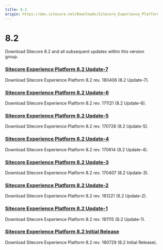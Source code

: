 ```yaml
---
title: 8.2
origin: https://dev.sitecore.net/Downloads/Sitecore_Experience_Platform/82.aspx
---
```


8.2
===

Download Sitecore 8.2 and all subsequent updates within this version group.

### [Sitecore Experience Platform 8.2 Update-7](/downloads/Sitecore_Experience_Platform/82/Sitecore_Experience_Platform_82_Update7)

Download Sitecore Experience Platform 8.2 rev. 180406 (8.2 Update-7).

### [Sitecore Experience Platform 8.2 Update-6](/downloads/Sitecore_Experience_Platform/82/Sitecore_Experience_Platform_82_Update6)

Download Sitecore Experience Platform 8.2 rev. 171121 (8.2 Update-6).

### [Sitecore Experience Platform 8.2 Update-5](/downloads/Sitecore_Experience_Platform/82/Sitecore_Experience_Platform_82_Update5)

Download Sitecore Experience Platform 8.2 rev. 170728 (8.2 Update-5).

### [Sitecore Experience Platform 8.2 Update-4](/downloads/Sitecore_Experience_Platform/82/Sitecore_Experience_Platform_82_Update4)

Download Sitecore Experience Platform 8.2 rev. 170614 (8.2 Update-4).

### [Sitecore Experience Platform 8.2 Update-3](/downloads/Sitecore_Experience_Platform/82/Sitecore_Experience_Platform_82_Update3)

Download Sitecore Experience Platform 8.2 rev. 170407 (8.2 Update-3).

### [Sitecore Experience Platform 8.2 Update-2](/downloads/Sitecore_Experience_Platform/82/Sitecore_Experience_Platform_82_Update2)

Download Sitecore Experience Platform 8.2 rev. 161221 (8.2 Update-2).

### [Sitecore Experience Platform 8.2 Update-1](/downloads/Sitecore_Experience_Platform/82/Sitecore_Experience_Platform_82_Update1)

Download Sitecore Experience Platform 8.2 rev. 161115 (8.2 Update-1).

### [Sitecore Experience Platform 8.2 Initial Release](/downloads/Sitecore_Experience_Platform/82/Sitecore_Experience_Platform_82_Initial_Release)

Download Sitecore Experience Platform 8.2 rev. 160729 (8.2 Initial Release).